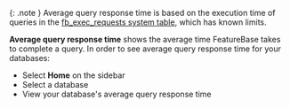 {: .note }
Average query response time is based on the execution time of queries in the [fb_exec_requests system table](/docs/sql-guide/system-tables/system-tables-home/#fb_exec_requests), which has known limits.

**Average query response time** shows the average time FeatureBase takes to complete a query. In order to see average query response time for your databases:

* Select **Home** on the sidebar
* Select a database
* View your database's average query response time